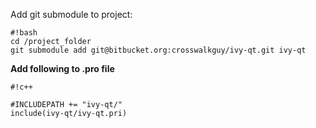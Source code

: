 Add git submodule to project:

```
#!bash
cd /project_folder
git submodule add git@bitbucket.org:crosswalkguy/ivy-qt.git ivy-qt
```


**Add following to .pro file**


```
#!c++

#INCLUDEPATH += "ivy-qt/"
include(ivy-qt/ivy-qt.pri)
```